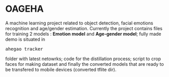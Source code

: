 # OAGEHA
A machine learning project related to object detection, facial emotions recognition and age/gender estimation.
Currently the project contains files for training 2 models : **Emotion model** and **Age-gender model**;  fully made demo is situated in <pre>ahegao_tracker</pre> folder with latest netowrks; code for the distillation process; script to crop faces for making dataset and finally the converted models that are ready to be transfered to mobile devices (converted tflite dir).  

